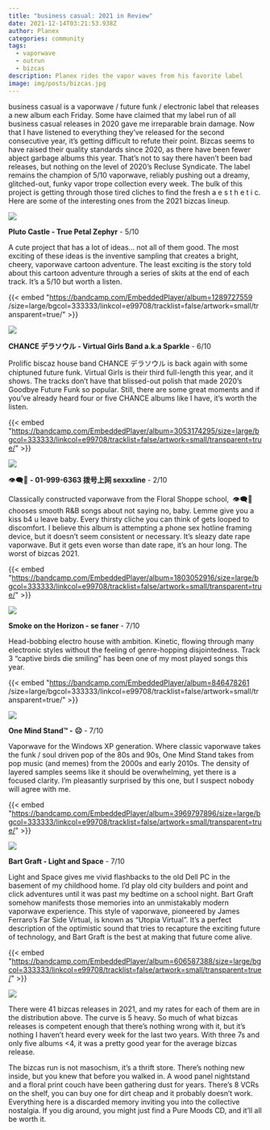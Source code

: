 ```yaml
---
title: "business casual: 2021 in Review"
date: 2021-12-14T03:21:53.938Z
author: Planex
categories: community
tags:
  - vaporwave
  - outrun
  - bizcas
description: Planex rides the vapor waves from his favorite label
image: img/posts/bizcas.jpg
---
```

business casual is a vaporwave / future funk / electronic label that releases a new album each Friday. Some have claimed that my label run of all business casual releases in 2020 gave me irreparable brain damage. Now that I have listened to everything they’ve released for the second consecutive year, it’s getting difficult to refute their point. 
Bizcas seems to have raised their quality standards since 2020, as there have been fewer abject garbage albums this year. That’s not to say there haven’t been bad releases, but nothing on the level of 2020’s Recluse Syndicate. The label remains the champion of 5/10 vaporwave, reliably pushing out a dreamy, glitched-out, funky vapor trope collection every week. The bulk of this project is getting through those tired cliches to find the fresh a e s t h e t i c. Here are some of the interesting ones from the 2021 bizcas lineup.

![](img/posts/album1.jpg)

**Pluto Castle - True Petal Zephyr** 	- 5/10


A cute project that has a lot of ideas… not all of them good. The most exciting of these ideas is the inventive sampling that creates a bright, cheery, vaporwave cartoon adventure. The least exciting is the story told about this cartoon adventure through a series of skits at the end of each track. It’s a 5/10 but worth a listen.

{{< embed "https://bandcamp.com/EmbeddedPlayer/album=1289727559 /size=large/bgcol=333333/linkcol=e99708/tracklist=false/artwork=small/transparent=true/" >}}

![](img/posts/album2.jpg)

**CHANCE デラソウル - Virtual Girls Band a​.​k​.​a Sparkle** - 6/10

Prolific biscaz house band CHANCE デラソウル is back again with some chiptuned future funk. Virtual Girls is their third full-length this year, and it shows. The tracks don’t have that blissed-out polish that made 2020’s Goodbye Future Funk so popular. Still, there are some great moments and if you’ve already heard four or five CHANCE albums like I have, it’s worth the listen.

{{< embed "https://bandcamp.com/EmbeddedPlayer/album=3053174295/size=large/bgcol=333333/linkcol=e99708/tracklist=false/artwork=small/transparent=true/" >}}

![](img/posts/bad.jpg)

👁‍🗨📲 **\- 01​-​999​-​6363 拨号上网 sexxxline** - 2/10

Classically constructed vaporwave from the Floral Shoppe school,  👁‍🗨📲 chooses smooth R&B songs about not saying no, baby. Lemme give you a kiss b4 u leave baby. Every thirsty cliche you can think of gets looped to discomfort. I believe this album is attempting a phone sex hotline framing device, but it doesn’t seem consistent or necessary. It’s sleazy date rape vaporwave. But it gets even worse than date rape, it’s an hour long. The worst of bizcas 2021.

{{< embed "https://bandcamp.com/EmbeddedPlayer/album=1803052916/size=large/bgcol=333333/linkcol=e99708/tracklist=false/artwork=small/transparent=true/" >}}



![](img/posts/album3.jpg)



**Smoke on the Horizon - se faner** - 7/10

Head-bobbing electro house with ambition. Kinetic, flowing through many electronic styles without the feeling of genre-hopping disjointedness. Track 3 “captive birds die smiling” has been one of my most played songs this year. 

{{< embed "https://bandcamp.com/EmbeddedPlayer/album=846478261 /size=large/bgcol=333333/linkcol=e99708/tracklist=false/artwork=small/transparent=true/" >}}

![](img/posts/album4.jpg)

**One Mind Stand™ -** **☹** - 7/10

Vaporwave for the Windows XP generation. Where classic vaporwave takes the funk / soul driven pop of the 80s and 90s, One Mind Stand takes from pop music (and memes) from the 2000s and early 2010s. The density of layered samples seems like it should be overwhelming, yet there is a focused clarity. I’m pleasantly surprised by this one, but I suspect nobody will agree with me.

{{< embed "https://bandcamp.com/EmbeddedPlayer/album=3969797896/size=large/bgcol=333333/linkcol=e99708/tracklist=false/artwork=small/transparent=true/" >}}

![](img/posts/album5.jpg)



**Bart Graft - Light and Space** - 7/10

Light and Space gives me vivid flashbacks to the old Dell PC in the basement of my childhood home. I’d play old city builders and point and click adventures until it was past my bedtime on a school night. Bart Graft somehow manifests those memories into an unmistakably modern vaporwave experience. This style of vaporwave, pioneered by James Ferraro’s Far Side Virtual, is known as “Utopia Virtual”. It’s a perfect description of the optimistic sound that tries to recapture the exciting future of technology, and Bart Graft is the best at making that future come alive.

{{< embed "https://bandcamp.com/EmbeddedPlayer/album=606587388/size=large/bgcol=333333/linkcol=e99708/tracklist=false/artwork=small/transparent=true/" >}}

![](img/posts/bizzz.jpg)



There were 41 bizcas releases in 2021, and my rates for each of them are in the distribution above. The curve is 5 heavy. So much of what bizcas releases is competent enough that there’s nothing wrong with it, but it’s nothing I haven’t heard every week for the last two years. With three 7s and only five albums <4, it was a pretty good year for the average bizcas release. 



The bizcas run is not masochism, it’s a thrift store. There’s nothing new inside, but you knew that before you walked in. A wood panel nightstand and a floral print couch have been gathering dust for years. There’s 8 VCRs on the shelf, you can buy one for dirt cheap and it probably doesn’t work. Everything here is a discarded memory inviting you into the collective nostalgia. If you dig around, you might just find a Pure Moods CD, and it’ll all be worth it.